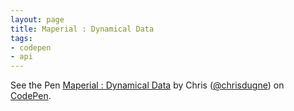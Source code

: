 ```yaml
---
layout: page
title: Maperial : Dynamical Data
tags:
- codepen
- api
---
```


<p data-height="450" data-theme-id="10317" data-slug-hash="ZYYWbx" data-default-tab="result" data-user="chrisdugne" class='codepen'>See the Pen <a href='http://codepen.io/chrisdugne/pen/ZYYWbx/'>Maperial : Dynamical Data</a> by Chris (<a href='http://codepen.io/chrisdugne'>@chrisdugne</a>) on <a href='http://codepen.io'>CodePen</a>.</p>
<script async src="//assets.codepen.io/assets/embed/ei.js"></script>
